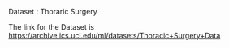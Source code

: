 Dataset : Thoraric Surgery

The link for the Dataset is https://archive.ics.uci.edu/ml/datasets/Thoracic+Surgery+Data
